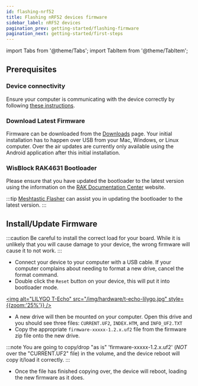 ```yaml
---
id: flashing-nrf52
title: Flashing nRF52 devices firmware
sidebar_label: nRF52 devices
pagination_prev: getting-started/flashing-firmware
pagination_next: getting-started/first-steps
---
```


import Tabs from '@theme/Tabs';
import TabItem from '@theme/TabItem';

## Prerequisites

### Device connectivity

Ensure your computer is communicating with the device correctly by following [these instructions](flashing-firmware).

### Download Latest Firmware

Firmware can be downloaded from the [Downloads](/downloads) page. Your initial installation has to happen over USB from your Mac, Windows, or Linux computer. Over the air updates are currently only available using the Android application after this initial installation.

### WisBlock RAK4631 Bootloader

Please ensure that you have updated the bootloader to the latest version using the information on the [RAK Documentation Center](https://docs.rakwireless.com/Product-Categories/WisBlock/RAK4631/Quickstart/#how-to-check-if-you-have-the-updated-rak4631-bootloader) website.

:::tip
[Meshtastic Flasher](meshtastic-flasher) can assist you in updating the bootloader to the latest version.
:::

## Install/Update Firmware

:::caution
Be careful to install the correct load for your board. While it is unlikely that you will cause damage to your device, the wrong firmware will cause it to not work.
:::

- Connect your device to your computer with a USB cable. If your computer complains about needing to format a new drive, cancel the format command.
- Double click the `Reset` button on your device, this will put it into bootloader mode.

[<img alt="LILYGO T-Echo" src="/img/hardware/t-echo-lilygo.jpg" style={{zoom:'25%'}} />](/img/hardware/t-echo-lilygo.jpg)

- A new drive will then be mounted on your computer. Open this drive and you should see three files: `CURRENT.UF2`, `INDEX.HTM`, and `INFO_UF2.TXT`
- Copy the appropriate `firmware-xxxxx-1.2.x.uf2` file from the firmware zip file onto the new drive.

:::note
You are going to copy/drop "as is" 'firmware-xxxxx-1.2.x.uf2' (_NOT_ over the "CURRENT.UF2" file) in the volume, and the device reboot will copy it/load it correctly.
:::

- Once the file has finished copying over, the device will reboot, loading the new firmware as it does.
